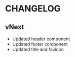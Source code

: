 # CHANGELOG

## vNext

- Updated header component
- Updated footer component
- Updated title and favicon
